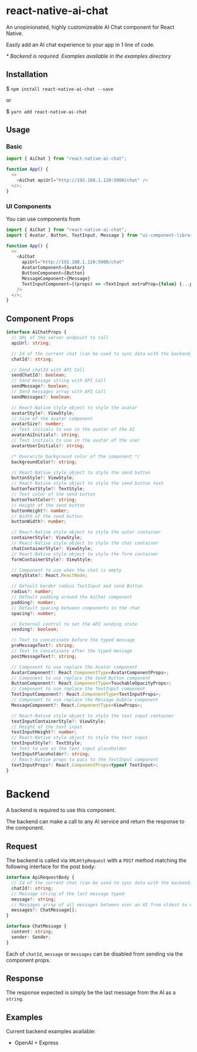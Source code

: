# react-native-ai-chat

An unopinionated, highly customizeable AI Chat component for React Native.

Easily add an AI chat experience to your app in 1 line of code.

_\* Backend is required. Examples available in the examples directory_

## Installation

$ `npm install react-native-ai-chat --save`

or

$ `yarn add react-native-ai-chat`

## Usage

### Basic

```typescript
import { AiChat } from "react-native-ai-chat";

function App() {
  <>
    <AiChat apiUrl="http://192.168.1.120:5000/chat" />
  </>;
}
```

### UI Components

You can use components from

```typescript
import { AiChat } from "react-native-ai-chat";
import { Avatar, Button, TextInput, Message } from "ui-component-library";

function App() {
  <>
    <AiChat
      apiUrl="http://192.168.1.120:5000/chat"
      AvatarComponent={Avatar}
      ButtonComponent={Button}
      MessageComponent={Message}
      TextInputComponent={(props) => <TextInput extraProp={false} {...props} />}
    />
  </>;
}
```

## Component Props

```typescript
interface AiChatProps {
  // URL of the server endpoint to call
  apiUrl: string;

  // Id of the current chat (can be used to sync data with the backend)
  chatId?: string;

  // Send chatId with API Call
  sendChatId?: boolean;
  // Send message string with API Call
  sendMessage?: boolean;
  // Send messages array with API Call
  sendMessages?: boolean;

  // React-Native style object to style the avatar
  avatarStyle?: ViewStyle;
  // Size of the avatar component
  avatarSize?: number;
  // Text initials to use in the avatar of the AI
  avatarAiInitials?: string;
  // Text initials to use in the avatar of the user
  avatarUserInitials?: string;

  /* Overwrite background color of the component */
  backgroundColor?: string;

  // React-Native style object to style the send button
  buttonStyle?: ViewStyle;
  // React-Native style object to style the send button text
  buttonTextStyle?: TextStyle;
  // Text color of the send button
  buttonTextColor?: string;
  // Height of the send button
  buttonHeight?: number;
  // Width of the send button
  buttonWidth?: number;

  // React-Native style object to style the outer container
  containerStyle?: ViewStyle;
  // React-Native style object to style the chat container
  chatContainerStyle?: ViewStyle;
  // React-Native style object to style the form container
  formContainerStyle?: ViewStyle;

  // Component to use when the chat is empty
  emptyState?: React.ReactNode;

  // Default border radius TextInput and send Button
  radius?: number;
  // Default padding around the AiChat component
  padding?: number;
  // Default spacing between components in the chat
  spacing?: number;

  // External control to set the API sending state
  sending?: boolean;

  // Text to concatinate before the typed message
  preMessageText?: string;
  // Text to concatinate after the typed message
  postMessageText?: string;

  // Component to use replace the Avatar component
  AvatarComponent?: React.ComponentType<AvatarComponentProps>;
  // Component to use replace the Send Button component
  ButtonComponent?: React.ComponentType<TouchableOpacityProps>;
  // Component to use replace the TextInput component
  TextInputComponent?: React.ComponentType<TextInputProps>;
  // Component to use replace the Message bubble component
  MessageComponent?: React.ComponentType<ViewProps>;

  // React-Native style object to style the text input container
  textInputContainerStyle?: ViewStyle;
  // Height of the text input
  textInputHeight?: number;
  // React-Native style object to style the text input
  textInputStyle?: TextStyle;
  // Text to use as the text input placeholder
  textInputPlaceholder?: string;
  // React-Native props to pass to the TextInput component
  textInputProps?: React.ComponentProps<typeof TextInput>;
}
```

# Backend

A backend is required to use this component.

The backend can make a call to any AI service and return the response to the component.

## Request

The backend is called via `XMLHttpRequest` with a `POST` method matching the following interface for the post body:

```typescript
interface ApiRequestBody {
  // Id of the current chat (can be used to sync data with the backend)
  chatId?: string;
  // Message string of the last message typed
  message?: string;
  // Messages array of all messages between user an AI from oldest to newest
  messages?: ChatMessage[];
}

interface ChatMessage {
  content: string;
  sender: Sender;
}
```

Each of `chatId`, `message` or `messages` can be disabled from sending via the component props.

## Response

The response expected is simply be the last message from the AI as a `string`.

## Examples

Current backend examples available:

- OpenAI + Express
